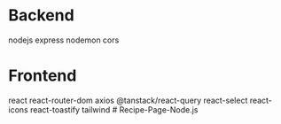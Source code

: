 # Backend

nodejs
express
nodemon
cors

# Frontend

react
react-router-dom
axios
@tanstack/react-query
react-select
react-icons
react-toastify
tailwind
#   R e c i p e - P a g e - N o d e . j s  
 